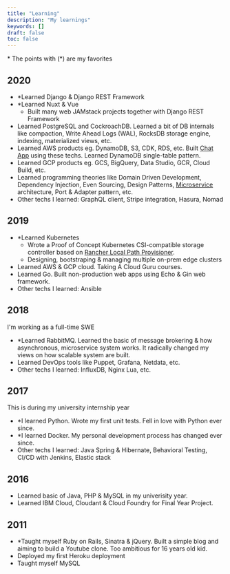 ```yaml
---
title: "Learning"
description: "My learnings"
keywords: []
draft: false
toc: false
---
```


\* The points with (*) are my favorites

## 2020

- *Learned Django & Django REST Framework
- *Learned Nuxt & Vue
  - Built many web JAMstack projects together with Django REST Framework
- Learned PostgreSQL and CockroachDB. Learned a bit of DB internals like compaction, Write Ahead Logs (WAL), RocksDB storage engine, indexing, materialized views, etc.
- Learned AWS products eg. DynamoDB, S3, CDK, RDS, etc. Built [Chat App](https://fadhil-blog.dev/projects/#chat-app---oct-2020) using these techs. Learned DynamoDB single-table pattern.
- Learned GCP products eg. GCS, BigQuery, Data Studio, GCR, Cloud Build, etc.
- Learned programming theories like Domain Driven Development, Dependency Injection, Even Sourcing, Design Patterns, [Microservice](https://microservices.io/) architecture, Port & Adapter pattern, etc.
- Other techs I learned: GraphQL client, Stripe integration, Hasura, Nomad

## 2019

- *Learned Kubernetes
  - Wrote a Proof of Concept Kubernetes CSI-compatible storage controller based on [Rancher Local Path Provisioner](https://fadhil-blog.dev/blog/rancher-local-path-provisioner/).
  - Designing, bootstraping & managing multiple on-prem edge clusters
- Learned AWS & GCP cloud. Taking A Cloud Guru courses.
- Learned Go. Built non-production web apps using Echo & Gin web framework.
- Other techs I learned: Ansible

## 2018

I'm working as a full-time SWE

- *Learned RabbitMQ. Learned the basic of message brokering & how asynchronous, microservice system works. It radically changed my views on how scalable system are built.
- Learned DevOps tools like Puppet, Grafana, Netdata, etc.
- Other techs I learned: InfluxDB, Nginx Lua, etc.

## 2017

This is during my university internship year

- *I learned Python. Wrote my first unit tests. Fell in love with Python ever since.
- *I learned Docker. My personal development process has changed ever since.
- Other techs I learned: Java Spring & Hibernate, Behavioral Testing, CI/CD with Jenkins, Elastic stack

## 2016

- Learned basic of Java, PHP & MySQL in my univerisity year.
- Learned IBM Cloud, Cloudant & Cloud Foundry for Final Year Project.

## 2011

- *Taught myself Ruby on Rails, Sinatra & jQuery. Built a simple blog and aiming to build a Youtube clone. Too ambitious for 16 years old kid.
- Deployed my first Heroku deployment
- Taught myself MySQL
